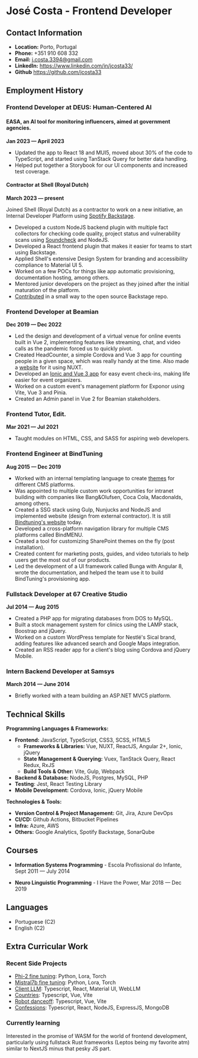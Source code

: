 # José Costa - Frontend Developer

## Contact Information

- **Location:** Porto, Portugal
- **Phone:** +351 910 608 332
- **Email:** j.costa.3394@gmail.com
- **LinkedIn:** https://www.linkedin.com/in/jcosta33/
- **Github** https://github.com/jcosta33

## Employment History

### Frontend Developer at DEUS: Human-Centered AI

#### EASA, an AI tool for monitoring influencers, aimed at government agencies.
**Jan 2023 — April 2023**

- Updated the app to React 18 and MUI5, moved about 30% of the code to TypeScript, and started using TanStack Query for better data handling.
- Helped put together a Storybook for our UI components and increased test coverage.

#### Contractor at Shell (Royal Dutch)
**March 2023 — present**

Joined Shell (Royal Dutch) as a contractor to work on a new initiative, an Internal Developer Platform using [Spotify Backstage](https://backstage.spotify.com/).
- Developed a custom NodeJS backend plugin with multiple fact collectors for checking code quality, project status and vulnerability scans using [Soundcheck](https://backstage.spotify.com/marketplace/spotify/plugin/soundcheck/) and NodeJS.
- Developed a React frontend plugin that makes it easier for teams to start using Backstage.
- Applied Shell's extensive Design System for branding and accessibility compliance to Material UI 5.
- Worked on a few POCs for things like app automatic provisioning, documentation hosting, among others.
- Mentored junior developers on the project as they joined after the initial maturation of the platform.
- [Contributed](https://github.com/backstage/backstage/pull/22223) in a small way to the open source Backstage repo.

### Frontend Developer at Beamian
**Dec 2019 — Dec 2022**
- Led the design and development of a virtual venue for online events built in Vue 2, implementing features like streaming, chat, and video calls as the pandemic forced us to quickly pivot.
- Created HeadCounter, a simple Cordova and Vue 3 app for counting people in a given space, which was really handy at the time. Also made a [website](https://headcounter.app) for it using NUXT.
- Developed an [Ionic and Vue 3 app](https://beamian.com/event-check-in-app/) for easy event check-ins, making life easier for event organizers.
- Worked on a custom event's management platform for Exponor using Vite, Vue 3 and Pinia.
- Created an Admin panel in Vue 2 for Beamian stakeholders.

### Frontend Tutor, Edit.
**Mar 2021 — Jul 2021**
- Taught modules on HTML, CSS, and SASS for aspiring web developers.

### Frontend Engineer at BindTuning
**Aug 2015 — Dec 2019**
- Worked with an internal templating language to create [themes](https://bindtuning.com/cms/all/themes) for different CMS platforms.
- Was appointed to multiple custom work opportunities for intranet building with companies like Bang&Olufsen, Coca Cola, Macdonalds, among others.
- Created a SSG stack using Gulp, Nunjucks and NodeJS and implemented website (design from external contractor). It is still [Bindtuning's website](https://bindtuning.com/) today.
- Developed a cross-platform navigation library for multiple CMS platforms called BindMENU.
- Created a tool for customizing SharePoint themes on the fly (post installation).
- Created content for marketing posts, guides, and video tutorials to help users get the most out of our products.
- Led the development of a UI framework called Bunga with Angular 8, wrote the documentation, and helped the team use it to build BindTuning's provisioning app.

### Fullstack Developer at 67 Creative Studio
**Jul 2014 — Aug 2015**
- Created a PHP app for migrating databases from DOS to MySQL.
- Built a stock management system for clinics using the LAMP stack, Boostrap and jQuery.
- Worked on a custom WordPress template for Nestlé's Sical brand, adding features like advanced search and Google Maps integration.
- Created an RSS reader app for a client's blog using Cordova and jQuery Mobile.

### Intern Backend Developer at Samsys
**March 2014 — June 2014**
- Briefly worked with a team building an ASP.NET MVC5 platform.

## Technical Skills
**Programming Languages & Frameworks:**
- **Frontend:** JavaScript, TypeScript, CSS3, SCSS, HTML5
  - **Frameworks & Libraries:** Vue, NUXT, ReactJS, Angular 2+, Ionic, jQuery
  - **State Management & Querying:** Vuex, TanStack Query, React Redux, RxJS
  - **Build Tools & Other:** Vite, Gulp, Webpack
- **Backend & Database:** NodeJS, Postgres, MySQL, PHP
- **Testing**: Jest, React Testing Library
- **Mobile Development:** Cordova, Ionic, jQuery Mobile

**Technologies & Tools:**
- **Version Control & Project Management:** Git, Jira, Azure DevOps
- **CI/CD:** Github Actions, Bitbucket Pipelines
- **Infra:** Azure, AWS
- **Others:** Google Analytics, Spotify Backstage, SonarQube

## Courses

- **Information Systems Programming** - Escola Profissional do Infante, 
  Sept 2011 — July 2014

- **Neuro Linguistic Programming** - I Have the Power, 
  Mar 2018 — Dec 2019
  
## Languages

- Portuguese (C2)
- English (C2)

## Extra Curricular Work

### Recent Side Projects

- [Phi-2 fine tuning](https://colab.research.google.com/drive/17MASK1ynP5g8nGgbOmYooVLJNOWQ0Ws3?usp=sharing): Python, Lora, Torch
- [Mistral7b fine tuning](https://colab.research.google.com/drive/1ObYR-wIH9cxV9lycAdh1baWb49YBu14u?usp=sharing): Python, Lora, Torch
- [Client LLM](https://github.com/jcosta33/client-llm-vite): Typescript, React, Material UI, WebLLM
- [Countries](https://github.com/jcosta33/countries): Typescript, Vue, Vite
- [Robot danceoff](https://github.com/jcosta33/robot-danceoff): Typescript, Vue, Vite
- [Confessions](https://github.com/jcosta33/confessions): Typescript, React, NodeJS, ExpressJS, MongoDB

### Currently learning

Interested in the promise of WASM for the world of frontend development, particularly using fullstack Rust frameworks (Leptos being my favorite atm) similar to NextJS minus that pesky JS part. 
